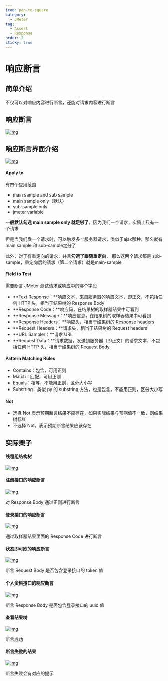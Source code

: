 ```yaml
---
icon: pen-to-square
category:
  - JMeter
tag:
  - Assert
  - Response
order: 2
sticky: true
---
```




# 响应断言

## 简单介绍

不仅可以对响应内容进行断言，还能对请求内容进行断言

 

## 响应断言

[![img](/assets/jmeter/1896874-20200825092607564-1160861641.png)](https://img2020.cnblogs.com/blog/1896874/202008/1896874-20200825092607564-1160861641.png)

 

## 响应断言界面介绍

[![img](/assets/jmeter/1896874-20200825092616969-750209844.png)](https://img2020.cnblogs.com/blog/1896874/202008/1896874-20200825092616969-750209844.png)

#### Apply to

有四个应用范围

- main sample and sub sample
- main sample only（默认）
- sub-sample only
- jmeter variable

**一般默认勾选 main sample only 就足够了**，因为我们一个请求，实质上只有一个请求

但是当我们发一个请求时，可以触发多个服务器请求，类似于ajax那种，那么就有main sample 和 sub-sample之分了

此外，对于有重定向的请求，并且**勾选了跟随重定向**， 那么这两个请求都是 sub-sample，重定向后的请求（第二个请求）就是main-sample

 

#### Field to Test

需要断言 JMeter 测试请求或响应中的哪个字段

- **Text Response：**响应文本，来自服务器的响应文本，即正文，不包括任何 HTTP 头，相当于结果树的 Response Body
- **Response Code：**响应码，在结果树的取样器结果中可看到
- **Response Message：**响应信息，在结果树的取样器结果中可看到
- **Response Headers：**响应头，相当于结果树的 Response headers
- **Request Headers：**请求头，相当于结果树的 Request headers 
- **URL Sampler：**请求 URL
- **Request Data：**请求数据，发送到服务器（即正文）的请求文本，不包括任何 HTTP 头，相当于结果树的 Request Body

 

#### Pattern Matching Rules

- Contains：包含，可用正则
- Match：匹配，可用正则
- Equals：相等，不能用正则，区分大小写
- Substring：类似 py 的 substring 方法，也是包含，不能用正则，区分大小写

 

#### Not

- 选择 Not 表示预期断言结果不应存在，如果实际结果与预期值不一致，则结果树标红
- 不选择 Not，表示预期断言结果应该存在

 

## 实际栗子

#### 线程组结构树

[![img](/assets/jmeter/1896874-20200825105648140-1364523921.png)](https://img2020.cnblogs.com/blog/1896874/202008/1896874-20200825105648140-1364523921.png)

 

#### 注册接口的响应断言

[![img](/assets/jmeter/1896874-20200825105652786-1378730684.png)](https://img2020.cnblogs.com/blog/1896874/202008/1896874-20200825105652786-1378730684.png)

对 Response Body 通过正则进行断言

 

#### 登录接口的响应断言

[![img](/assets/jmeter/1896874-20200825105723357-329287985.png)](https://img2020.cnblogs.com/blog/1896874/202008/1896874-20200825105723357-329287985.png)

通过取样器结果里面的 Response Code 进行断言

 

#### 状态即可欧的响应断言

[![img](/assets/jmeter/1896874-20200825105745166-384338229.png)](https://img2020.cnblogs.com/blog/1896874/202008/1896874-20200825105745166-384338229.png)

断言 Request Body 是否包含登录接口的 token 值

 

#### 个人资料接口的响应断言

[![img](/assets/jmeter/1896874-20200825105821679-483159932.png)](https://img2020.cnblogs.com/blog/1896874/202008/1896874-20200825105821679-483159932.png)

断言 Response Body 是否包含登录接口的 uuid 值

 

#### 查看结果树

[![img](/assets/jmeter/1896874-20200825105839864-1757326642.png)](https://img2020.cnblogs.com/blog/1896874/202008/1896874-20200825105839864-1757326642.png)

断言成功

 

#### 断言失败的结果

[![img](/assets/jmeter/1896874-20200825105847567-1794211242.png)](https://img2020.cnblogs.com/blog/1896874/202008/1896874-20200825105847567-1794211242.png)

断言失败会有对应的提示